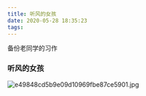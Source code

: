 ```yaml
---
title: 听风的女孩
date: 2020-05-28 18:35:23
tags:
---
```


备份老同学的习作

### 听风的女孩 ###

![e49848cd5b9e09d10969fbe87ce5901.jpg](https://i.loli.net/2020/05/28/D1sSVLgylvnqOYr.jpg)
